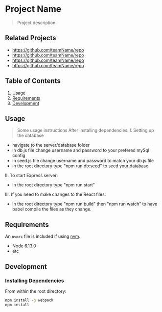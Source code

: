 # Project Name

> Project description

## Related Projects

  - https://github.com/teamName/repo
  - https://github.com/teamName/repo
  - https://github.com/teamName/repo
  - https://github.com/teamName/repo

## Table of Contents

1. [Usage](#Usage)
1. [Requirements](#requirements)
1. [Development](#development)

## Usage

> Some usage instructions
After installing dependencies:
I. Setting up the database
- navigate to the server/database folder
- in db.js file change username and password to your prefered mySql config
- in seed.js file change username and password to match your db.js file
- in the root directory type "npm run db:seed" to seed your database

II. To start Express server:
- in the root directory type "npm run start"

III. If you need to make changes to the React files:
- in the root directory type "npm run build" then "npm run watch" to have babel compile the files as they change.



## Requirements

An `nvmrc` file is included if using [nvm](https://github.com/creationix/nvm).

- Node 6.13.0
- etc

## Development

### Installing Dependencies

From within the root directory:

```sh
npm install -g webpack
npm install
```

